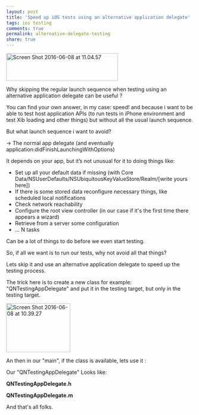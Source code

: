 ```yaml
---
layout: post
title: 'Speed up iOS tests using an alternative application delegate'
tags: ios testing
comments: true
permalink: alternative-delegate-testing
share: true
---
```


<a href="http://fewlaps.com/wp-content/uploads/2016/06/Screen-Shot-2016-06-08-at-11.04.57.png"><img src="http://fewlaps.com/wp-content/uploads/2016/06/Screen-Shot-2016-06-08-at-11.04.57-300x74.png" alt="Screen Shot 2016-06-08 at 11.04.57" width="300" height="74" class="aligncenter size-medium wp-image-608" /></a>

Why skipping the regular launch sequence when testing using an alternative application delegate can be useful ?

You can find your own answer, in my case: speed! and because i want to be able to test host application APIs (to run tests in iPhone environment and test Xib loading and other things) but without all the usual launch sequence.
<!--more-->

But what launch sequence i want to avoid?

-> The normal app delegate (and eventually application:didFinishLaunchingWithOptions)

It depends on your app, but it’s not unusual for it to doing things like:

<ul>
<li>Set up all your default data if missing (with Core Data/NSUserDefaults/NSUbiquitousKeyValueStore/Realm/[write yours here])</li>
<li>If there is some stored data reconfigure necessary things, like scheduled local notifications</li>
<li>Check network reachability</li>
<li>Configure the root view controller (in our case if it's the first time there appears a wizard)</li>
<li>Retrieve from a server some configuration</li>
<li> ... N tasks</li>
</ul>

Can be a lot of things to do before we even start testing. 

So, if all we want is to run our tests, why not avoid all that things?

Lets skip it and use an alternative application delegate to speed up the testing process.

The trick here is to create a new class for example: "QNTestingAppDelegate" and put it in the testing target, but only in the testing target.

<a href="http://fewlaps.com/wp-content/uploads/2016/06/Screen-Shot-2016-06-08-at-10.39.27.png"><img src="http://fewlaps.com/wp-content/uploads/2016/06/Screen-Shot-2016-06-08-at-10.39.27.png" alt="Screen Shot 2016-06-08 at 10.39.27" width="172" height="131" class="aligncenter size-full wp-image-602" /></a>

An then in our "main", if the class is available, lets use it :

<script src="https://gist.github.com/yeradis/0c508a130b916f891dae3c6198d5632b.js"></script>

Our "QNTestingAppDelegate" Looks like:

<strong>QNTestingAppDelegate.h</strong>
<script src="https://gist.github.com/yeradis/4cea612937378914588bdff3832b3d32.js"></script>

<strong>QNTestingAppDelegate.m</strong>
<script src="https://gist.github.com/yeradis/9cd373d6b8e8e691cfbd616957dcc2aa.js"></script>

And that's all folks.
